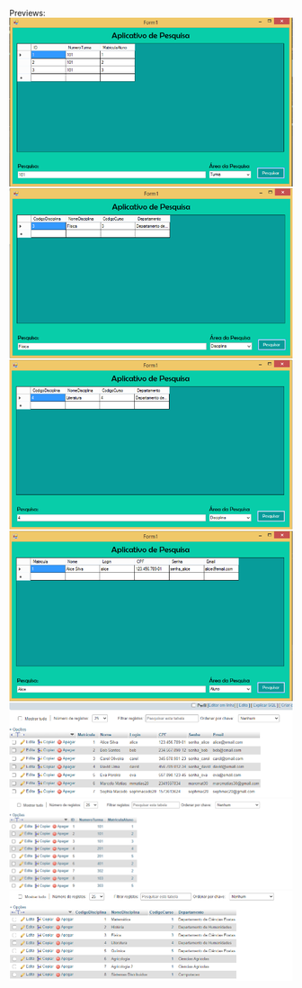 Previews:
<br>
![](https://github.com/IgorCRH/Programas-CSharp/blob/main/Search%20Engine/preview1.png)
![](https://github.com/IgorCRH/Programas-CSharp/blob/main/Search%20Engine/preview2.png)
![](https://github.com/IgorCRH/Programas-CSharp/blob/main/Search%20Engine/preview3.png)
![](https://github.com/IgorCRH/Programas-CSharp/blob/main/Search%20Engine/preview4.png)
![](https://github.com/IgorCRH/Programas-CSharp/blob/main/Search%20Engine/preview5.png)
![](https://github.com/IgorCRH/Programas-CSharp/blob/main/Search%20Engine/preview6.png)
![](https://github.com/IgorCRH/Programas-CSharp/blob/main/Search%20Engine/preview7.png)

